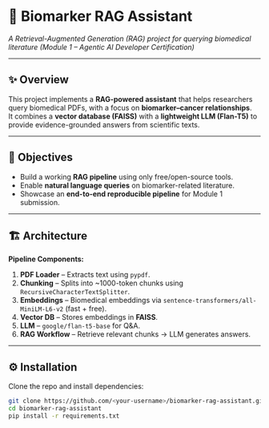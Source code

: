 # 🔬 Biomarker RAG Assistant
*A Retrieval-Augmented Generation (RAG) project for querying biomedical literature (Module 1 – Agentic AI Developer Certification)*

---

## ✨ Overview
This project implements a **RAG-powered assistant** that helps researchers query biomedical PDFs, with a focus on **biomarker–cancer relationships**.  
It combines a **vector database (FAISS)** with a **lightweight LLM (Flan-T5)** to provide evidence-grounded answers from scientific texts.

---

## 🎯 Objectives
- Build a working **RAG pipeline** using only free/open-source tools.  
- Enable **natural language queries** on biomarker-related literature.  
- Showcase an **end-to-end reproducible pipeline** for Module 1 submission.  

---

## 🏗️ Architecture
**Pipeline Components:**
1. **PDF Loader** – Extracts text using `pypdf`.
2. **Chunking** – Splits into ~1000-token chunks using `RecursiveCharacterTextSplitter`.
3. **Embeddings** – Biomedical embeddings via `sentence-transformers/all-MiniLM-L6-v2` (fast + free).
4. **Vector DB** – Stores embeddings in **FAISS**.
5. **LLM** – `google/flan-t5-base` for Q&A.
6. **RAG Workflow** – Retrieve relevant chunks → LLM generates answers.

---

## ⚙️ Installation
Clone the repo and install dependencies:

```bash
git clone https://github.com/<your-username>/biomarker-rag-assistant.git
cd biomarker-rag-assistant
pip install -r requirements.txt
